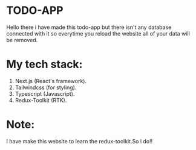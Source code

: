 # TODO-APP

Hello there i have made this todo-app but there isn't any database connected with it so everytime you reload the website all of your data will be removed.

# My tech stack:

1. Next.js (React's framework).
2. Tailwindcss (for styling).
3. Typescript (Javascript).
4. Redux-Toolkit (RTK).

# Note:

I have make this website to learn the redux-toolkit.So i do!!
